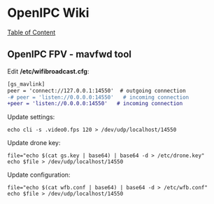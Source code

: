 # OpenIPC Wiki
[Table of Content](../README.md)

OpenIPC FPV - mavfwd tool
-------------------------

Edit **/etc/wifibroadcast.cfg**:
```diff
[gs_mavlink]
peer = 'connect://127.0.0.1:14550'  # outgoing connection
-# peer = 'listen://0.0.0.0:14550'   # incoming connection
+peer = 'listen://0.0.0.0:14550'   # incoming connection
```

Update settings:
```
echo cli -s .video0.fps 120 > /dev/udp/localhost/14550
```

Update drone key:
```
file="echo $(cat gs.key | base64) | base64 -d > /etc/drone.key"
echo $file > /dev/udp/localhost/14550
```

Update configuration:
```
file="echo $(cat wfb.conf | base64) | base64 -d > /etc/wfb.conf"
echo $file > /dev/udp/localhost/14550
```
